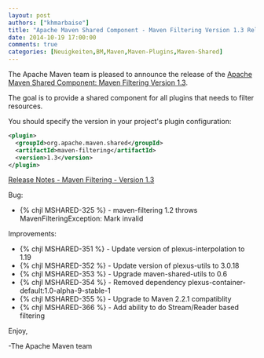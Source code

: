 ```yaml
---
layout: post
authors: ["khmarbaise"]
title: "Apache Maven Shared Component - Maven Filtering Version 1.3 Released"
date: 2014-10-19 17:00:00
comments: true
categories: [Neuigkeiten,BM,Maven,Maven-Plugins,Maven-Shared]
---
```

The Apache Maven team is pleased to announce the release of the 
[Apache Maven Shared Component: Maven Filtering Version 1.3](https://maven.apache.org/shared/maven-filtering/).

The goal is to provide a shared component for all plugins that needs to filter
resources.

You should specify the version in your project's plugin configuration:

``` xml
<plugin>
  <groupId>org.apache.maven.shared</groupId>
  <artifactId>maven-filtering</artifactId>
  <version>1.3</version>
</plugin>
```

<!-- more -->

[Release Notes - Maven Filtering - Version 1.3](http://jira.codehaus.org/secure/ReleaseNote.jspa?version=20184&styleName=Text&projectId=11761)

Bug:

 * {% chjl MSHARED-325 %} - maven-filtering 1.2 throws MavenFilteringException: Mark invalid

Improvements:

 * {% chjl MSHARED-351 %} - Update version of plexus-interpolation to 1.19
 * {% chjl MSHARED-352 %} - Update version of plexus-utils to 3.0.18
 * {% chjl MSHARED-353 %} - Upgrade maven-shared-utils to 0.6
 * {% chjl MSHARED-354 %} - Removed dependency plexus-container-default:1.0-alpha-9-stable-1
 * {% chjl MSHARED-355 %} - Upgrade to Maven 2.2.1 compatiblity
 * {% chjl MSHARED-366 %} - Add ability to do Stream/Reader based filtering

Enjoy,

-The Apache Maven team
